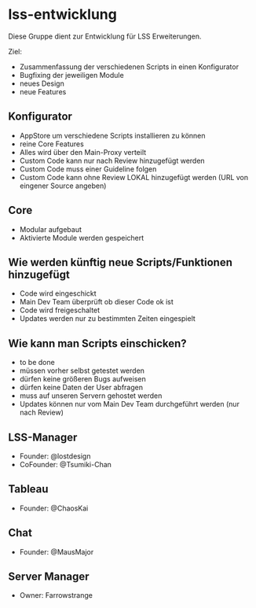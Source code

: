 # lss-entwicklung
Diese Gruppe dient zur Entwicklung für LSS Erweiterungen.

Ziel:
- Zusammenfassung der verschiedenen Scripts in einen Konfigurator
- Bugfixing der jeweiligen Module
- neues Design
- neue Features


## Konfigurator 
- AppStore um verschiedene Scripts installieren zu können
- reine Core Features
- Alles wird über den Main-Proxy verteilt
- Custom Code kann nur nach Review hinzugefügt werden
- Custom Code muss einer Guideline folgen
- Custom Code kann ohne Review LOKAL hinzugefügt werden (URL von eingener Source angeben)


## Core
- Modular aufgebaut
- Aktivierte Module werden gespeichert


## Wie werden künftig neue Scripts/Funktionen hinzugefügt
- Code wird eingeschickt
- Main Dev Team überprüft ob dieser Code ok ist
- Code wird freigeschaltet
- Updates werden nur zu bestimmten Zeiten eingespielt


## Wie kann man Scripts einschicken?
- to be done
- müssen vorher selbst getestet werden
- dürfen keine größeren Bugs aufweisen
- dürfen keine Daten der User abfragen
- muss auf unseren Servern gehostet werden
- Updates können nur vom Main Dev Team durchgeführt werden (nur nach Review)


## LSS-Manager
- Founder: @lostdesign
- CoFounder: @Tsumiki-Chan 

## Tableau
- Founder: @ChaosKai

## Chat
- Founder: @MausMajor

## Server Manager
- Owner: Farrowstrange

